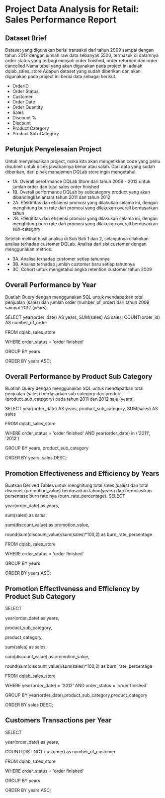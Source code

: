# Project Data Analysis for Retail: Sales Performance Report
## Dataset Brief
Dataset yang digunakan berisi transaksi dari tahun 2009 sampai dengan tahun 2012 dengan jumlah raw data sebanyak 5500, termasuk di dalamnya order status yang terbagi menjadi order finished, order returned dan order cancelled
Nama tabel yang akan digunakan pada project ini adalah dqlab_sales_store
Adapun dataset yang sudah diberikan dan akan digunakan pada project ini berisi data sebagai berikut.

- OrderID
- Order Status
- Customer
- Order Date
- Order Quantity
- Sales
- Discount %
- Discount
- Product Category
- Product Sub-Category
## Petunjuk Penyelesaian Project
Untuk menyelesaikan project, maka kita akan mengetikkan code yang perlu disubmit untuk dicek jawabannya benar atau salah.
Dari data yang sudah diberikan, dari pihak manajemen DQLab store ingin mengetahui:
- 1A. Overall perofrmance DQLab Store dari tahun 2009 - 2012 untuk jumlah order dan total sales order finished
- 1B. Overall performance DQLab by subcategory product yang akan dibandingkan antara tahun 2011 dan tahun 2012
- 2A. Efektifitas dan efisiensi promosi yang dilakukan selama ini, dengan menghitung burn rate dari promosi yang dilakukan overall berdasarkan tahun
- 2B. Efektifitas dan efisiensi promosi yang dilakukan selama ini, dengan menghitung burn rate dari promosi yang dilakukan overall berdasarkan sub-category

Setelah melihat hasil analisa di Sub Bab 1 dan 2, selanjutnya dilakukan analisa terhadap customer DQLab. Analisa dari sisi customer dengan menggunakan metrics:
- 3A. Analisa terhadap customer setiap tahunnya
- 3B. Analisa terhadap jumlah customer baru setiap tahunnya
- 3C. Cohort untuk mengetahui angka retention customer tahun 2009

## Overall Performance by Year
Buatlah Query dengan menggunakan SQL untuk mendapatkan total penjualan (sales) dan jumlah order (number_of_order) dari tahun 2009 sampai 2012 (years). 

SELECT year(order_date) AS years, SUM(sales) AS sales, COUNT(order_id) AS number_of_order

FROM dqlab_sales_store

WHERE order_status = 'order finished'

GROUP BY years

ORDER BY years ASC;

## Overall Performance by Product Sub Category
Buatlah Query dengan menggunakan SQL untuk mendapatkan total penjualan (sales) berdasarkan sub category dari produk (product_sub_category) pada tahun 2011 dan 2012 saja (years) 

SELECT year(order_date) AS years, product_sub_category, SUM(sales) AS sales

FROM dqlab_sales_store

WHERE order_status = 'order finished' AND year(order_date) in ('2011', '2012')

GROUP BY years, product_sub_category

ORDER BY years, sales DESC;

## Promotion Effectiveness and Efficiency by Years
Buatkan Derived Tables untuk menghitung total sales (sales) dan total discount (promotion_value) berdasarkan tahun(years) dan formulasikan persentase burn rate nya (burn_rate_percentage).
SELECT 

year(order_date) as years,

sum(sales) as sales,

sum(discount_value) as promotion_value,

round(sum(discount_value)/sum(sales)*100,2) as burn_rate_percentage

FROM dqlab_sales_store

WHERE order_status = 'order finished'

GROUP BY years

ORDER BY years ASC;

## Promotion Effectiveness and Efficiency by Product Sub Category
SELECT 

year(order_date) as years,

product_sub_category,

product_category,

sum(sales) as sales,

sum(discount_value) as promotion_value,

round(sum(discount_value)/sum(sales)*100,2) as burn_rate_percentage

FROM dqlab_sales_store

WHERE year(order_date) = '2012' AND order_status = 'order finished'

GROUP BY year(order_date),product_sub_category,product_category

ORDER BY sales DESC;

## Customers Transactions per Year
SELECT 

year(order_date) as years,

COUNT(DISTINCT customer) as number_of_customer

FROM dqlab_sales_store

WHERE order_status = 'order finished'

GROUP BY years

ORDER BY years ASC;

